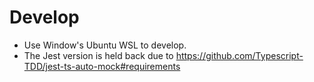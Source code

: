 # Develop

- Use Window's Ubuntu WSL to develop.
- The Jest version is held back due to https://github.com/Typescript-TDD/jest-ts-auto-mock#requirements
